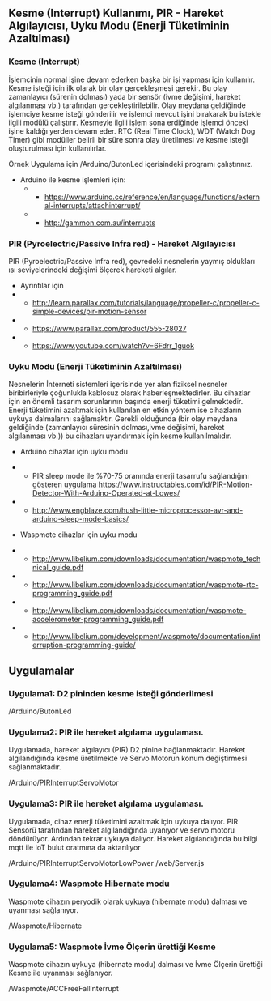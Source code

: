 ## Kesme (Interrupt) Kullanımı, PIR - Hareket Algılayıcısı, Uyku Modu (Enerji Tüketiminin Azaltılması)

### Kesme (Interrupt)

İşlemcinin normal işine devam ederken başka bir işi yapması için kullanılır. Kesme isteği için ilk olarak bir olay gerçekleşmesi
gerekir. Bu olay zamanlayıcı (sürenin dolması) yada bir sensör (ivme değişimi, hareket algılanması vb.) tarafından gerçekleştirilebilir. 
Olay meydana geldiğinde işlemciye kesme isteği gönderilir ve işlemci mevcut işini bırakarak bu istekle ilgili modülü çalıştırır. Kesmeyle 
ilgili işlem sona erdiğinde işlemci önceki işine kaldığı yerden devam eder. RTC (Real Time Clock), WDT (Watch Dog Timer) gibi modüller 
belirli bir süre sonra olay üretilmesi ve kesme isteği oluşturulması için kullanılırlar.

Örnek Uygulama için /Arduino/ButonLed içerisindeki programı çalıştırınız.

* Arduino ile kesme işlemleri için: 
    * * <https://www.arduino.cc/reference/en/language/functions/external-interrupts/attachinterrupt/>
    * * <http://gammon.com.au/interrupts>


### PIR (Pyroelectric/Passive Infra red) - Hareket Algılayıcısı

PIR (Pyroelectric/Passive Infra red), çevredeki nesnelerin yaymış oldukları ısı seviyelerindeki değişimi ölçerek hareketi algılar. 

* Ayrıntılar için
* * <http://learn.parallax.com/tutorials/language/propeller-c/propeller-c-simple-devices/pir-motion-sensor>
* * <https://www.parallax.com/product/555-28027>
* * <https://www.youtube.com/watch?v=6Fdrr_1guok>
 

### Uyku Modu (Enerji Tüketiminin Azaltılması)

Nesnelerin İnterneti sistemleri içerisinde yer alan fiziksel nesneler biribirleriyle çoğunlukla kablosuz olarak 
haberleşmektedirler. Bu cihazlar için en önemli tasarım sorunlarının başında enerji tüketimi gelmektedir. Enerji tüketimini
azaltmak için kullanılan en etkin yöntem ise cihazların uykuya dalmalarını sağlamaktır. Gerekli olduğunda (bir olay meydana geldiğinde 
(zamanlayıcı süresinin dolması,ivme değişimi, hareket algılanması vb.)) bu cihazları uyandırmak için kesme 
kullanılmalıdır. 

* Arduino cihazlar için uyku modu
* * PIR sleep mode ile %70-75 oranında enerji tasarrufu sağlandığını gösteren uygulama
<https://www.instructables.com/id/PIR-Motion-Detector-With-Arduino-Operated-at-Lowes/>
* * <http://www.engblaze.com/hush-little-microprocessor-avr-and-arduino-sleep-mode-basics/>


* Waspmote cihazlar için uyku modu
* * <http://www.libelium.com/downloads/documentation/waspmote_technical_guide.pdf>
* * <http://www.libelium.com/downloads/documentation/waspmote-rtc-programming_guide.pdf>
* * <http://www.libelium.com/downloads/documentation/waspmote-accelerometer-programming_guide.pdf>
* * <http://www.libelium.com/development/waspmote/documentation/interruption-programming-guide/>


## Uygulamalar

### Uygulama1: D2 pininden kesme isteği gönderilmesi

/Arduino/ButonLed

### Uygulama2: PIR ile hereket algılama uygulaması. 

Uygulamada, hareket algılayıcı (PIR) D2 pinine bağlanmaktadır. Hareket algılandığında kesme üretilmekte ve Servo Motorun
konum değiştirmesi sağlanmaktadır.

/Arduino/PIRInterruptServoMotor

### Uygulama3: PIR ile hereket algılama uygulaması. 

Uygulamada, cihaz enerji tüketimini azaltmak için uykuya dalıyor. PIR Sensorü tarafından hareket algılandığında uyanıyor 
ve servo motoru döndürüyor. Ardından tekrar uykuya dalıyor. 
Hareket algılandığında bu bilgi mqtt ile IoT bulut oratmına da aktarılıyor

/Arduino/PIRInterruptServoMotorLowPower
/web/Server.js

### Uygulama4: Waspmote Hibernate modu

Waspmote cihazın peryodik olarak uykuya (hibernate modu) dalması ve uyanması sağlanıyor.  

/Waspmote/Hibernate

### Uygulama5: Waspmote İvme Ölçerin ürettiği Kesme

Waspmote cihazın uykuya (hibernate modu) dalması ve İvme Ölçerin ürettiği Kesme ile uyanması sağlanıyor.  

/Waspmote/ACCFreeFallInterrupt